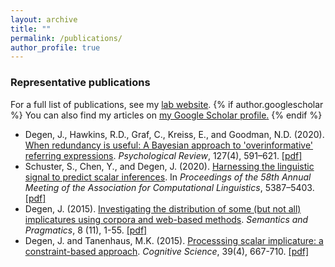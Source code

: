 ```yaml
---
layout: archive
title: ""
permalink: /publications/
author_profile: true
---
```


### Representative publications

For a full list of publications, see my [lab website](http://alpslab.stanford.edu//publications.html). 
{% if author.googlescholar %}
  You can also find my articles on <u><a href="{{author.googlescholar}}">my Google Scholar profile</a>.</u>
{% endif %}

- Degen, J., Hawkins, R.D., Graf, C., Kreiss, E., and Goodman, N.D. (2020). [When redundancy is useful: A Bayesian approach to 'overinformative' referring expressions](https://psycnet.apa.org/record/2020-22960-001). *Psychological Review*, 127(4), 591–621. [\[pdf\]](http://alpslab.stanford.edu//papers/2020_DegenEtAl.pdf)
- Schuster, S., Chen, Y., and Degen, J. (2020). [Harnessing the linguistic signal to predict scalar inferences](https://www.aclweb.org/anthology/2020.acl-main.479.pdf). In *Proceedings of the 58th Annual Meeting of the Association for Computational Linguistics*, 5387–5403. [\[pdf\]](http://alpslab.stanford.edu//papers/2020_SchusterChenDegen.pdf)
- Degen, J. (2015). [Investigating the distribution of some (but not all) implicatures using corpora and web-based methods](http://semprag.org/article/view/sp.8.11). *Semantics and Pragmatics*, 8 (11), 1-55. [\[pdf\]](http://alpslab.stanford.edu//papers/2015_Degen_SP.pdf)
- Degen, J. and Tanenhaus, M.K. (2015). [Processsing scalar implicature: a constraint-based approach](https://onlinelibrary.wiley.com/doi/full/10.1111/cogs.12171). *Cognitive Science*, 39(4), 667-710. [\[pdf\]](http://alpslab.stanford.edu//papers/2015_DegenTanenhaus.pdf)
